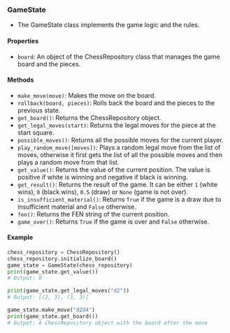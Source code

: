 ### GameState
- The GameState class implements the game logic and the rules.

#### Properties
- `board`: An object of the ChessRepository class that manages the game board and the pieces.

#### Methods
- `make_move(move)`: Makes the move on the board.
- `rollback(board, pieces)`: Rolls back the board and the pieces to the previous state.
- `get_board()`: Returns the ChessRepository object.
- `get_legal_moves(start)`: Returns the legal moves for the piece at the start square.
- `possible_moves()`: Returns all the possible moves for the current player.
- `play_random_move([moves])`: Plays a random legal move from the list of moves, otherwise it first gets the list of all the possible moves and then plays a random move from that list.
- `get_value()`: Returns the value of the current position. The value is positive if white is winning and negative if black is winning.
- `get_result()`: Returns the result of the game. It can be either `1` (white wins), `0` (black wins), `0.5` (draw) or `None` (game is not over).
- `is_insufficient_material()`: Returns `True` if the game is a draw due to insufficient material and `False` otherwise.
- `fen()`: Returns the FEN string of the current position.
- `game_over()`: Returns `True` if the game is over and `False` otherwise.

#### Example
```python
chess_repository = ChessRepository()
chess_repository.initialize_board()
game_state = GameState(chess_repository)
print(game_state.get_value())
# Output: 0

print(game_state.get_legal_moves("d2"))
# Output: [(2, 3), (3, 3)]

game_state.make_move("d2d4")
print(game_state.get_board())
# Output: A ChessRepository object with the board after the move
```